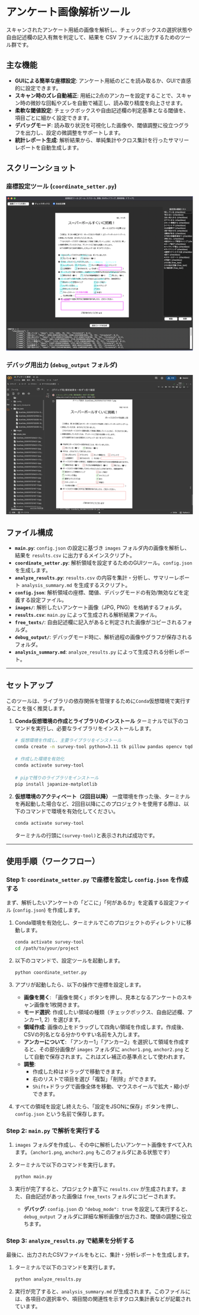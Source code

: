 # アンケート画像解析ツール

スキャンされたアンケート用紙の画像を解析し、チェックボックスの選択状態や自由記述欄の記入有無を判定して、結果を CSV ファイルに出力するためのツール群です。

## 主な機能

- **GUIによる簡単な座標設定**: アンケート用紙のどこを読み取るか、GUIで直感的に設定できます。
- **スキャン時のズレ自動補正**: 用紙に2点のアンカーを設定することで、スキャン時の微妙な回転やズレを自動で補正し、読み取り精度を向上させます。
- **柔軟な閾値設定**: チェックボックスや自由記述欄の判定基準となる閾値を、項目ごとに細かく設定できます。
- **デバッグモード**: 読み取り状況を可視化した画像や、閾値調整に役立つグラフを出力し、設定の微調整をサポートします。
- **統計レポート生成**: 解析結果から、単純集計やクロス集計を行ったサマリーレポートを自動生成します。

## スクリーンショット

### 座標設定ツール (`coordinate_setter.py`)
![座標設定ツール](screenshot/Screenshot%200007-09-28%20at%200.03.57.png)

### デバッグ用出力 (`debug_output` フォルダ)
![解析結果](screenshot/Screenshot%200007-09-28%20at%200.04.31.png)


## ファイル構成

- **`main.py`**: 
  `config.json` の設定に基づき `images` フォルダ内の画像を解析し、結果を `results.csv` に出力するメインスクリプト。
- **`coordinate_setter.py`**: 
  解析領域を設定するためのGUIツール。`config.json` を生成します。
- **`analyze_results.py`**: 
  `results.csv` の内容を集計・分析し、サマリーレポート `analysis_summary.md` を生成するスクリプト。
- **`config.json`**: 
  解析領域の座標、閾値、デバッグモードの有効/無効などを定義する設定ファイル。
- **`images/`**: 
  解析したいアンケート画像（JPG, PNG）を格納するフォルダ。
- **`results.csv`**: 
  `main.py` によって生成される解析結果ファイル。
- **`free_texts/`**: 
  自由記述欄に記入があると判定された画像がコピーされるフォルダ。
- **`debug_output/`**: 
  デバッグモード時に、解析過程の画像やグラフが保存されるフォルダ。
- **`analysis_summary.md`**:
  `analyze_results.py` によって生成される分析レポート。

---

## セットアップ

このツールは、ライブラリの依存関係を管理するために`Conda`仮想環境で実行することを強く推奨します。

1.  **Conda仮想環境の作成とライブラリのインストール**
    ターミナルで以下のコマンドを実行し、必要なライブラリをインストールします。

    ```bash
    # 仮想環境を作成し、主要ライブラリをインストール
    conda create -n survey-tool python=3.11 tk pillow pandas opencv tqdm -y
    
    # 作成した環境を有効化
    conda activate survey-tool
    
    # pipで残りのライブラリをインストール
    pip install japanize-matplotlib
    ```

2.  **仮想環境のアクティベート（2回目以降）**
    一度環境を作った後、ターミナルを再起動した場合など、2回目以降にこのプロジェクトを使用する際は、以下のコマンドで環境を有効化してください。

    ```bash
    conda activate survey-tool
    ```
    ターミナルの行頭に`(survey-tool)`と表示されれば成功です。

---

## 使用手順（ワークフロー）

### Step 1: `coordinate_setter.py` で座標を設定し `config.json` を作成する

まず、解析したいアンケートの「どこに」「何があるか」を定義する設定ファイル (`config.json`) を作成します。

1.  Conda環境を有効化し、ターミナルでこのプロジェクトのディレクトリに移動します。
    ```bash
    conda activate survey-tool
    cd /path/to/your/project
    ```

2.  以下のコマンドで、設定ツールを起動します。
    ```bash
    python coordinate_setter.py
    ```

3.  アプリが起動したら、以下の操作で座標を設定します。
    - **画像を開く**: 「画像を開く」ボタンを押し、見本となるアンケートのスキャン画像を1枚開きます。
    - **モード選択**: 作成したい領域の種類（チェックボックス、自由記述欄、アンカー1, 2）を選びます。
    - **領域作成**: 画像の上をドラッグして四角い領域を作成します。作成後、CSVの列名となる分かりやすい名前を入力します。
    - **アンカーについて**: 「アンカー1」「アンカー2」を選択して領域を作成すると、その部分画像が `images` フォルダに `anchor1.png`, `anchor2.png` として自動で保存されます。これはズレ補正の基準点として使われます。
    - **調整**:
        - 作成した枠はドラッグで移動できます。
        - 右のリストで項目を選び「複製」「削除」ができます。
        - `Shift`+ドラッグで画像全体を移動、マウスホイールで拡大・縮小ができます。

4.  すべての領域を設定し終えたら、「設定をJSONに保存」ボタンを押し、`config.json` という名前で保存します。

### Step 2: `main.py` で解析を実行する

1.  `images` フォルダを作成し、その中に解析したいアンケート画像をすべて入れます。（`anchor1.png`, `anchor2.png` もこのフォルダにある状態です）

2.  ターミナルで以下のコマンドを実行します。
    ```bash
    python main.py
    ```

3.  実行が完了すると、プロジェクト直下に `results.csv` が生成されます。また、自由記述があった画像は `free_texts` フォルダにコピーされます。
    - **デバッグ**: `config.json` の `"debug_mode": true` を設定して実行すると、`debug_output` フォルダに詳細な解析画像が出力され、閾値の調整に役立ちます。

### Step 3: `analyze_results.py` で結果を分析する

最後に、出力されたCSVファイルをもとに、集計・分析レポートを生成します。

1.  ターミナルで以下のコマンドを実行します。
    ```bash
    python analyze_results.py
    ```

2.  実行が完了すると、`analysis_summary.md` が生成されます。このファイルには、各項目の選択率や、項目間の関連性を示すクロス集計表などが記載されています。